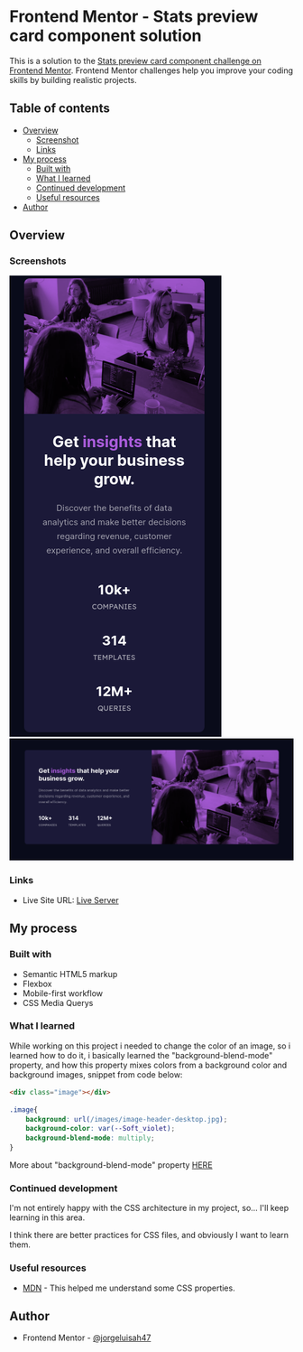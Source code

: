 # Frontend Mentor - Stats preview card component solution

This is a solution to the [Stats preview card component challenge on Frontend Mentor](https://www.frontendmentor.io/challenges/stats-preview-card-component-8JqbgoU62). Frontend Mentor challenges help you improve your coding skills by building realistic projects. 

## Table of contents

- [Overview](#overview)
  - [Screenshot](#screenshot)
  - [Links](#links)
- [My process](#my-process)
  - [Built with](#built-with)
  - [What I learned](#what-i-learned)
  - [Continued development](#continued-development)
  - [Useful resources](#useful-resources)
- [Author](#author)

## Overview

### Screenshots

![](./images/screenshots/Screenshot_1.png)
![](./images/screenshots/Screenshot_2.png)

### Links

- Live Site URL: [Live Server](https://your-live-site-url.com)

## My process

### Built with

- Semantic HTML5 markup
- Flexbox
- Mobile-first workflow
- CSS Media Querys

### What I learned

While working on this project i needed to change the color of an image, so i learned how to do it, i basically learned the "background-blend-mode" property, and how this property mixes colors from a background color and background images, snippet from code below:

```html
<div class="image"></div>
```
```css
.image{
    background: url(/images/image-header-desktop.jpg);
    background-color: var(--Soft_violet);
    background-blend-mode: multiply;
}
```

More about "background-blend-mode" property [HERE](https://developer.mozilla.org/en-US/docs/Web/CSS/background-blend-mode)

### Continued development

I'm not entirely happy with the CSS architecture in my project, so... I'll keep learning in this area.

I think there are better practices for CSS files, and obviously I want to learn them.

### Useful resources

- [MDN](https://developer.mozilla.org/) - This helped me understand some CSS properties.

## Author

- Frontend Mentor - [@jorgeluisah47](https://www.frontendmentor.io/profile/jorgeluisah47)

